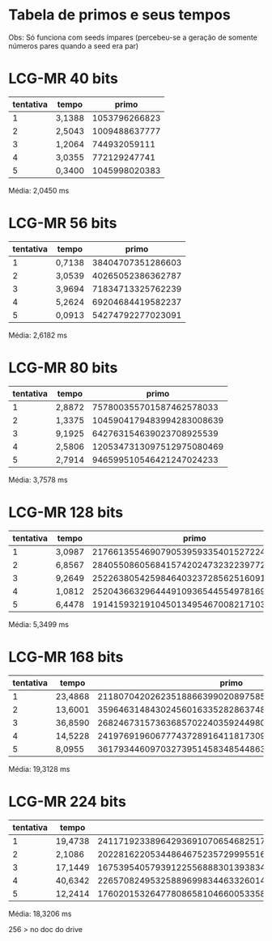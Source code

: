 # Tabela de primos e seus tempos

Obs: Só funciona com seeds ímpares
(percebeu-se a geração de somente números pares quando a seed era par)

# LCG-MR 40 bits
| tentativa | tempo  | primo         |
|-----------|--------|---------------|
| 1         | 3,1388 | 1053796266823 |
| 2         | 2,5043 | 1009488637777 |
| 3         | 1,2064 | 744932059111  |
| 4         | 3,0355 | 772129247741  |
| 5         | 0,3400 | 1045998020383 |
Média: 2,0450 ms

# LCG-MR 56 bits
| tentativa | tempo  | primo             |
|-----------|--------|-------------------|
| 1         | 0,7138 | 38404707351286603 |
| 2         | 3,0539 | 40265052386362787 |
| 3         | 3,9694 | 71834713325762239 |
| 4         | 5,2624 | 69204684419582237 |
| 5         | 0,0913 | 54274792277023091 |
Média: 2,6182 ms

# LCG-MR 80 bits
| tentativa | tempo  | primo                     |
|-----------|--------|---------------------------|
| 1         | 2,8872 | 757800355701587462578033  |
| 2         | 1,3375 | 1045904179483994283008639 |
| 3         | 9,1925 | 642763154639023708925539  |
| 4         | 2,5806 | 1205347313097512975080469 |
| 5         | 2,7914 | 946599510546421247024233  |
Média: 3,7578 ms

# LCG-MR 128 bits
| tentativa | tempo  | primo                                   |
|-----------|--------|-----------------------------------------|
| 1         | 3,0987 | 217661355469079053959335401527224490481 |
| 2         | 6,8567 | 284055086056841574202473232239772790773 |
| 3         | 9,2649 | 252263805425984640323728562516091664469 |
| 4         | 1,0812 | 252043663296444910936544554978169789239 |
| 5         | 6,4478 | 191415932191045013495467008217103841179 |
Média: 5,3499 ms

# LCG-MR 168 bits
| tentativa | tempo   | primo                                               |
|-----------|---------|-----------------------------------------------------|
| 1         | 23,4868 | 211807042026235188663990208975857329600127577728143 |
| 2         | 13,6001 | 359646314843024560163352828637482011510667002531737 |
| 3         | 36,8590 | 268246731573636857022403592449806708664741968011051 |
| 4         | 14,5228 | 241976919606777437289164118173090411214278587289501 |
| 5         |  8,0955 | 361793446097032739514583485448638974829021941242313 |
Média: 19,3128 ms

# LCG-MR 224 bits
| tentativa | tempo   | primo                                                                |
|-----------|---------|----------------------------------------------------------------------|
| 1         | 19,4738 | 24117192338964293691070654682517096289988196743511949439622225639671 |
| 2         |  2,1086 | 20228162205344864675235729995516458550063006086550052560772822683447 |
| 3         | 17,1449 | 16753954057939122556888301393834045497755880655999373935793429322561 |
| 4         | 40,6342 | 22657082495325889699834463326014475588134460443713764223246023141331 |
| 5         | 12,2414 | 17602015326477808658104660053358116460292300759098507848799236886963 |
Média: 18,3206 ms

256 > no doc do drive